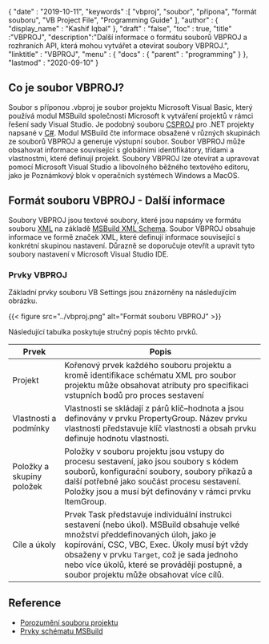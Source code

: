 {
  "date" : "2019-10-11",
  "keywords" :[ "vbproj", "soubor", "přípona", "formát souboru", "VB Project File", "Programming Guide" ],
  "author" : {
    "display_name" : "Kashif Iqbal"
},
  "draft" : "false",
  "toc" : true,
  "title" :"VBPROJ",
  "description":"Další informace o formátu souborů VBPROJ a rozhraních API, která mohou vytvářet a otevírat soubory VBPROJ.",
  "linktitle" : "VBPROJ",
  "menu" : {
    "docs" : {
      "parent" : "programming"
}
},
  "lastmod" : "2020-09-10"
}

## Co je soubor VBPROJ?

Soubor s příponou .vbproj je soubor projektu Microsoft Visual Basic, který používá modul MSBuild společnosti Microsoft k vytváření projektů v rámci řešení sady Visual Studio. Je podobný souboru [CSPROJ](/cs/programming/csproj/) pro .NET projekty napsané v [C#](/cs/programming/cs/). Modul MSBuild čte informace obsažené v různých skupinách ze souborů VBPROJ a generuje výstupní soubor. Soubor VBPROJ může obsahovat informace související s globálními identifikátory, třídami a vlastnostmi, které definují projekt. Soubory VBPROJ lze otevírat a upravovat pomocí Microsoft Visual Studio a libovolného běžného textového editoru, jako je Poznámkový blok v operačních systémech Windows a MacOS.

## Formát souboru VBPROJ - Další informace

Soubory VBPROJ jsou textové soubory, které jsou napsány ve formátu souboru [XML](/cs/web/xml/) na základě [MSBuild XML Schema](https://learn.microsoft.com/en-us/visualstudio/msbuild/msbuild-project-file-schema-reference?view=vs-2019). Soubor VBPROJ obsahuje informace ve formě značek XML, které definují informace související s konkrétní skupinou nastavení. Důrazně se doporučuje otevřít a upravit tyto soubory nastavení v Microsoft Visual Studio IDE.

### Prvky VBPROJ

Základní prvky souboru VB Settings jsou znázorněny na následujícím obrázku.

{{< figure src="../vbproj.png" alt="Formát souboru VBPROJ" >}}

Následující tabulka poskytuje stručný popis těchto prvků.

|Prvek|Popis|
---|---|
|Projekt| Kořenový prvek každého souboru projektu a kromě identifikace schématu XML pro soubor projektu může obsahovat atributy pro specifikaci vstupních bodů pro proces sestavení|
|Vlastnosti a podmínky| Vlastnosti se skládají z párů klíč–hodnota a jsou definovány v prvku PropertyGroup. Název prvku vlastnosti představuje klíč vlastnosti a obsah prvku definuje hodnotu vlastnosti.|
|Položky a skupiny položek|Položky v souboru projektu jsou vstupy do procesu sestavení, jako jsou soubory s kódem souborů, konfigurační soubory, soubory příkazů a další potřebné jako součást procesu sestavení. Položky jsou a musí být definovány v rámci prvku ItemGroup.|
|Cíle a úkoly| Prvek Task představuje individuální instrukci sestavení (nebo úkol). MSBuild obsahuje velké množství předdefinovaných úloh, jako je kopírování, CSC, VBC, Exec. Úkoly musí být vždy obsaženy v prvku `Target`, což je sada jednoho nebo více úkolů, které se provádějí postupně, a soubor projektu může obsahovat více cílů.|

## Reference

* [Porozumění souboru projektu](https://learn.microsoft.com/en-us/aspnet/web-forms/overview/deployment/web-deployment-in-the-enterprise/understanding-the-project-file)
* [Prvky schématu MSBuild](https://learn.microsoft.com/en-us/visualstudio/msbuild/msbuild-project-file-schema-reference?view=vs-2019)

